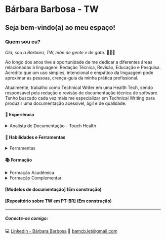 # Bárbara Barbosa - TW 
## Seja bem-vindo(a) ao meu espaço!
### **Quem sou eu?**

_Olá, sou a Bárbara, TW, mãe de gente e de gato._  👦😺💓  

Ao longo dos anos tive a oportunidade de me dedicar a diferentes áreas relacionadas à linguagem: Redação Técnica, Revisão, Educação e Pesquisa. Acredito que um uso simples, intencional e empático da linguagem pode aproximar as pessoas, crença-guia da minha prática profissional.

Atualmente, trabalho como Technical Writer em uma Health Tech, sendo responsável pela redação e revisão de documentação técnica de software. Tenho buscado cada vez mais me especializar em Technical Writing para produzir uma documentação acessível, ágil e de qualidade.

#### 💼 **Experiência**

<details>
  <summary> Analista de Documentação - Touch Health 
  </summary>
    
- Principais atividades: 

    1. Redação e revisão de conteúdos relativos à documentação técnica das soluções de software ofertadas pela empresa:
      Tutoriais - Manuais - FAQ - Testing Notes - Release Notes 
    &nbsp;
    1. Reestruturação de projeto voltado para o acompanhamento e divulgação das métricas relativas à Documentação.

- Resultados:

    Por meio do trabalho colaborativo, em parceria com as equipes de desenvolvimento e de testes, realizamos a atualização completa de manuais de produtos robustos, tais quais: VeDocs Elo, Premed e Motion RIS. 

    _Criamos mais de 150 novas páginas de documentação._

- Competências:

  Gestão de conhecimentos | Edição | Gestão de tempo | Trabalho em equipe | Aprendizado contínuo | Pesquisa | Organização | Redação técnica | Capacidade analítica | Capacidade de adaptação
----
</details>

#### 🧰 **Habilidades e Ferramentas**

<details>
  <summary> Ferramentas
  </summary>
  
  Confluence - JIRA - Trello - HTML5 - Markdown - VsCode - MS Word - Google Sheets - Canva - Inglês

----
</details> 

#### 📚 **Formação** 

<details>
  <summary>Formação Acadêmica
  </summary>

   - **Bacharelado em Tradução** - Universidade Federal de Ouro Preto
   - **Mestrado em Estudos da Linguagem** - Universidade Federal de Ouro Preto

        [Veja meu Lattes aqui!](http://lattes.cnpq.br/1611415425264109)
----
</details>
<details>
  <summary>Formação Complementar
  </summary>
  
  - **Back-End 1** - Programaria (Em andamento)
  - **Trilhando sua carreira em TW** - Mari Moreira
  - **Front-End 1** HTML, CSS, JS - Programaria 
  - **Lógica de Programação** - Eu programo
  - **Produtividade e Gestão do tempo** - Conquer 

----  
</details>

#### [**Modelos de documentação**] (Em construção)
#### [**Repositório sobre TW em PT-BR**] (Em construção) 

----
##### Conecte-se comigo:  
💻 [Linkedin - Bárbara Barbosa](https://www.linkedin.com/in/barbarabarbosa-tw/) 
📧 bamcb.let@gmail.com
